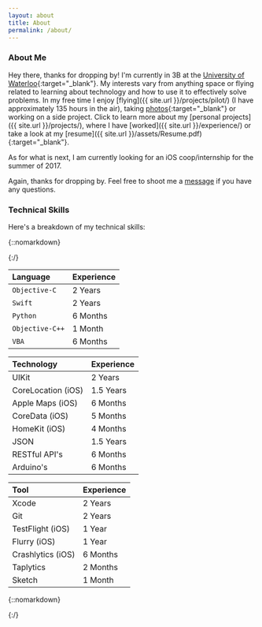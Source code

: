 ```yaml
---
layout: about
title: About
permalink: /about/
---
```

### About Me

Hey there, thanks for dropping by! I'm currently in 3B at the [University of Waterloo][uw-syde]{:target="_blank"}. My interests vary from anything space or flying related to learning about technology and how to use it to effectively solve problems. In my free time I enjoy [flying]({{ site.url }}/projects/pilot/) (I have approximately 135 hours in the air), taking [photos][flickr]{:target="_blank"} or working on a side project. Click to learn more about my [personal projects]({{ site.url }}/projects/), where I have [worked]({{ site.url }}/experience/) or take a look at my [resume]({{ site.url }}/assets/Resume.pdf){:target="_blank"}.

As for what is next, I am currently looking for an iOS coop/internship for the summer of 2017.

Again, thanks for dropping by. Feel free to shoot me a [message](mailto:{{site.email}}) if you have any questions.

### Technical Skills

Here's a breakdown of my technical skills:

{::nomarkdown}<div class="table-div">{:/}

| Language | Experience |
| :------------ | :-------------- |
| `Objective-C` | 2 Years |
| `Swift` | 2 Years |
| `Python` | 6 Months |
| `Objective-C++` | 1 Month |
| `VBA` | 6 Months |

| Technology | Experience |
| :------------ | :-------------- |
| UIKit | 2 Years |
| CoreLocation (iOS) | 1.5 Years |
| Apple Maps (iOS) | 6 Months |
| CoreData (iOS) | 5 Months |
| HomeKit (iOS) | 4 Months |
| JSON | 1.5 Years |
| RESTful API's | 6 Months |
| Arduino's | 6 Months |

| Tool | Experience |
| :------------ | :-------------- |
| Xcode | 2 Years |
| Git | 2 Years |
| TestFlight (iOS) | 1 Year |
| Flurry (iOS) | 1 Year |
| Crashlytics (iOS) | 6 Months |
| Taplytics | 2 Months |
| Sketch | 1 Month |

{::nomarkdown}</div>{:/}

[uw-syde]: https://uwaterloo.ca/systems-design-engineering/
[flickr]: https://www.flickr.com/photos/nkanetka